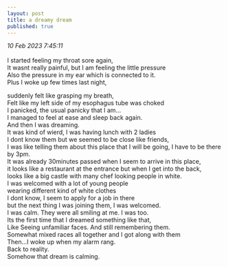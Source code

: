 ```yaml
---
layout: post
title: a dreamy dream
published: true
---
```

_10 Feb 2023 7:45:11_
<br>
<br>
I started feeling my throat sore again, 
<br>
It wasnt really painful, but I am feeling the little pressure
<br>
Also the pressure in my ear which is connected to it.
<br>
Plus I woke up few times last night, 
<br>
<!--more-->
suddenly felt like grasping my breath,
<br>
Felt like my left side of my esophagus tube was choked
<br>
I panicked, the usual panicky that I am...
<br>
I managed to feel at ease and sleep back again.
<br>
And then I was dreaming.
<br>
It was kind of wierd, I was having lunch with 2 ladies
<br>
I dont know them but we seemed to be close like friends,
<br>
I was like telling them about this place that I will be going, I have to be there by 3pm.
<br>
It was already 30minutes passed when I seem to arrive in this place, 
<br>
it looks like a restaurant at the entrance but when I get into the back, 
<br>
looks like a big castle with many chef looking people in white. 
<br>
I was welcomed with a lot of young people 
<br>
wearing different kind of white clothes
<br>
I dont know, I seem to apply for a job in there
<br>
but the next thing I was joining them, I was welcomed.
<br>
I was calm. They were all smiling at me. I was too.
<br>
Its the first time that I dreamed something like that,
<br>
Like Seeing unfamiliar faces. And still remembering them.
<br>
Somewhat mixed races all together and I got along with them
<br>
Then...I woke up when my alarm rang.
<br>
Back to reality. 
<br>
Somehow that dream is calming.



